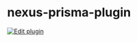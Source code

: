 # nexus-prisma-plugin

[![Edit plugin](https://codesandbox.io/static/img/play-codesandbox.svg)](https://codesandbox.io/s/github/Weakky/woopwoop/tree/master/?module=%2Fsrc%2Fgqliteral%2Ftypes%2Fquery.ts)
